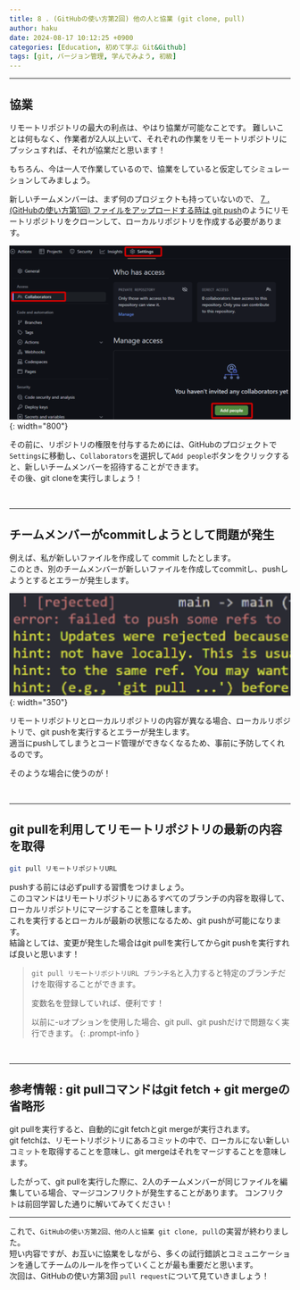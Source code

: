 ```yaml
---
title: 8 . (GitHubの使い方第2回) 他の人と協業 (git clone, pull)
author: haku
date: 2024-08-17 10:12:25 +0900
categories: [Education, 初めて学ぶ Git&Github]
tags: [git, バージョン管理, 学んでみよう, 初級]
---
```

---

## 協業
リモートリポジトリの最大の利点は、やはり協業が可能なことです。 
難しいことは何もなく、作業者が2人以上いて、それぞれの作業をリモートリポジトリにプッシュすれば、それが協業だと思います！

もちろん、今は一人で作業しているので、協業をしていると仮定してシミュレーションしてみましょう。

新しいチームメンバーは、まず何のプロジェクトも持っていないので、
[7 . (GitHubの使い方第1回) ファイルをアップロードする時は git push](https://hakunote.net/posts/edu-git-06/)のようにリモートリポジトリをクローンして、ローカルリポジトリを作成する必要があります。

![image-20240818183322716](../assets/img/post/2024-08-17-edu-git-07/image-20240818183322716.png){: width="800"}

その前に、リポジトリの権限を付与するためには、GitHubのプロジェクトで`Settings`に移動し、`Collaborators`を選択して`Add people`ボタンをクリックすると、新しいチームメンバーを招待することができます。  
その後、git cloneを実行しましょう！

<br/>

---

## チームメンバーがcommitしようとして問題が発生
例えば、私が新しいファイルを作成して commit したとします。  
このとき、別のチームメンバーが新しいファイルを作成してcommitし、pushしようとするとエラーが発生します。

![image-20240818183618945](../assets/img/post/2024-08-17-edu-git-07/image-20240818183618945.png){: width="350"}

リモートリポジトリとローカルリポジトリの内容が異なる場合、ローカルリポジトリで、git pushを実行するとエラーが発生します。  
適当にpushしてしまうとコード管理ができなくなるため、事前に予防してくれるのです。

そのような場合に使うのが！

<br/>

---

## git pullを利用してリモートリポジトリの最新の内容を取得

```bash
git pull リモートリポジトリURL
```

pushする前には必ずpullする習慣をつけましょう。  
このコマンドはリモートリポジトリにあるすべてのブランチの内容を取得して、ローカルリポジトリにマージすることを意味します。  
これを実行するとローカルが最新の状態になるため、git pushが可能になります。  
結論としては、変更が発生した場合はgit pullを実行してからgit pushを実行すれば良いと思います！


> `git pull リモートリポジトリURL ブランチ名`と入力すると特定のブランチだけを取得することができます。　
>
> 変数名を登録していれば、便利です！
>
> 以前に-uオプションを使用した場合、git pull、git pushだけで問題なく実行できます。
{: .prompt-info }

<br/>

---

## 参考情報 : git pullコマンドはgit fetch + git mergeの省略形
git pullを実行すると、自動的にgit fetchとgit mergeが実行されます。  
git fetchは、リモートリポジトリにあるコミットの中で、ローカルにない新しいコミットを取得することを意味し、git mergeはそれをマージすることを意味します。

したがって、git pullを実行した際に、2人のチームメンバーが同じファイルを編集している場合、マージコンフリクトが発生することがあります。
コンフリクトは前回学習した通りに解いてみてください！


------

これで、`GitHubの使い方第2回、他の人と協業 git clone, pull`の実習が終わりました。  
短い内容ですが、お互いに協業をしながら、多くの試行錯誤とコミュニケーションを通してチームのルールを作っていくことが最も重要だと思います。  
次回は、GitHubの使い方第3回 `pull request`について見ていきましょう！